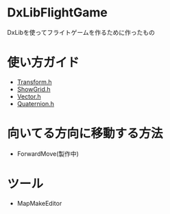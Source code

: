 # DxLibFlightGame
DxLibを使ってフライトゲームを作るために作ったもの

# 使い方ガイド
* [Transform.h](https://github.com/ayaha401/DxLibFlightGame/wiki/Transform.h)
* [ShowGrid.h](https://github.com/ayaha401/DxLibFlightGame/wiki/ShowGrid.h)
* [Vector.h](https://github.com/ayaha401/DxLibFlightGame/wiki/Vector.h)
* [Quaternion.h](https://github.com/ayaha401/DxLibFlightGame/wiki/Quaternion.h)

# 向いてる方向に移動する方法
* ForwardMove(製作中)

# ツール
* MapMakeEditor
